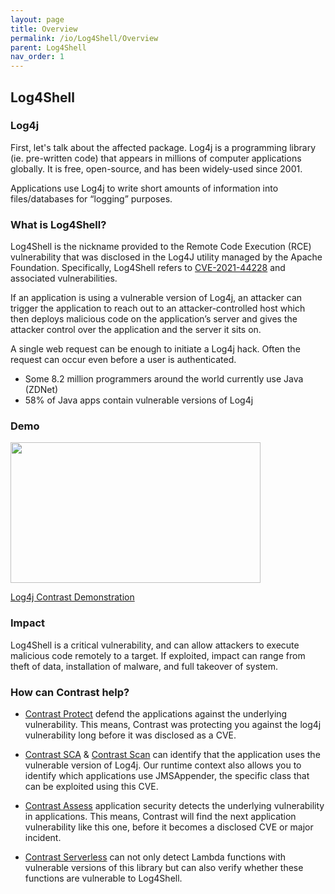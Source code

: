 ```yaml
---
layout: page
title: Overview
permalink: /io/Log4Shell/Overview
parent: Log4Shell
nav_order: 1
---
```


## Log4Shell

### Log4j

First, let's talk about the affected package. Log4j is a programming library (ie. pre-written code) that appears in millions of computer applications globally. 
It is free, open-source, and has been widely-used since 2001.

Applications use Log4j to write short amounts of information into files/databases for “logging” purposes. 

### What is Log4Shell? 

Log4Shell is the nickname provided to the Remote Code Execution (RCE) vulnerability that was disclosed in the Log4J utility managed by the Apache Foundation. 
Specifically, Log4Shell refers to [CVE-2021-44228](https://nvd.nist.gov/vuln/detail/CVE-2021-44228) and associated vulnerabilities. 

If an application is using a vulnerable version of Log4j, an attacker can trigger the application to reach out to an attacker-controlled host which then deploys malicious code on the application’s server and gives the attacker control over the application and the server it sits on. 

A single web request can be enough to initiate a Log4j hack. Often the request can occur even before a user
is authenticated. 
- Some 8.2 million programmers around the world currently use Java (ZDNet)
- 58% of Java apps contain vulnerable versions of Log4j

### Demo

<p><a href="https://www.contrastsecurity.com/security-influencers/contrast-vs-the-log4j2-cve-a-demonstration?wvideo=80y2qkb6aq"><img src="https://embed-ssl.wistia.com/deliveries/d996a1a71283e29ebd26b0d4bcf46f6b41a2e14e.jpg?image_play_button_size=2x&amp;image_crop_resized=960x540&amp;image_play_button=1&amp;image_play_button_color=ffffffe0" width="400" height="225" style="width: 400px; height: 225px;"></a></p><p><a href="https://www.contrastsecurity.com/security-influencers/contrast-vs-the-log4j2-cve-a-demonstration?wvideo=80y2qkb6aq">Log4j Contrast Demonstration</a></p>



### Impact 


Log4Shell is a critical vulnerability, and can allow attackers to execute malicious code remotely to a target.
If exploited, impact can range from theft of data, installation of malware, and full takeover of system. 





### How can Contrast help?



- [Contrast Protect](https://www.contrastsecurity.com/contrast-protect) defend the applications against the underlying vulnerability. 
This means, Contrast was protecting you against the log4j vulnerability long before it was disclosed as a CVE.

- [Contrast SCA](https://www.contrastsecurity.com/contrast-sca) & [Contrast Scan](https://www.contrastsecurity.com/contrast-scan) can identify that the application uses the vulnerable version of Log4j. 
Our runtime context also allows you to identify which applications use JMSAppender, the specific class that can be exploited using this CVE.

- [Contrast Assess](https://www.contrastsecurity.com/contrast-assess) application security detects the underlying vulnerability in applications. 
This means, Contrast will find the next application vulnerability like this one, before it becomes a disclosed CVE or major incident. 

- [Contrast Serverless](https://www.contrastsecurity.com/contrast-serverless) can not only detect Lambda functions with vulnerable versions of this library but can also verify whether these functions are vulnerable to Log4Shell.


